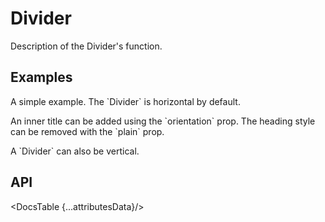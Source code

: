 # Divider

Description of the Divider's function.

## Examples

<Example
  id="divider-demo-horizontal"
  title="Horizontal"
  demoComponent="{Horizontal}"
  demoCode="{HorizontalCode}">
  <p slot="description">
    A simple example. The `Divider` is horizontal by default.
  </p>
</Example>

<Example
  id="divider-demo-title"
  title="Title"
  demoComponent="{Title}"
  demoCode="{TitleCode}">
  <p slot="description">
    An inner title can be added using the `orientation` prop. The heading style can be removed with the `plain` prop.
  </p>
</Example>

<Example
  id="divider-demo-vertical"
  title="Vertical"
  demoComponent="{Vertical}"
  demoCode="{VerticalCode}">
  <p slot="description">
    A `Divider` can also be vertical.
  </p>
</Example>

## API

<DocsTable {...attributesData}/>

<script>
  import Example from 'docs/src/components/Example.svelte';

  import Horizontal from './demos/horizontal.demo.svelte'
  import HorizontalCode from './demos/horizontal.demo.txt'

  import Title from './demos/title.demo.svelte'
  import TitleCode from './demos/title.demo.txt'

  import Vertical from './demos/vertical.demo.svelte'
  import VerticalCode from './demos/vertical.demo.txt'

  import DocsTable from 'docs/src/components/DocsTable.svelte'
  const attributesData = {
    title: 'Attributes',
    columns: ['Property', 'Description', 'Type', 'Default'],
    data: [
      {
        property: 'type',
        description: 'Direction if the divider.',
        type: 'horizontal | vertical',
        default: 'horizontal'
      },
      {
        property: 'dashed',
        description: 'Whether the line is dashed.',
        type: 'Boolean',
        default: 'false'
      },
      {
        property: 'orientation',
        description: 'Position of the title inside the divider.',
        type: 'left | right | center',
        default: 'center'
      },
      {
        property: 'plain',
        description: 'Makes the title inside the divider is plain text instead of a heading.',
        type: 'Boolean',
        default: 'false'
      },
      {
        property: 'class',
        description: 'Custom class for the divider.',
        type: 'String|Object',
        default: '-'
      },
      {
        property: 'style',
        description: 'Custom style of the divider.',
        type: 'String|Object',
        default: '-'
      }
    ]
  }
</script>
